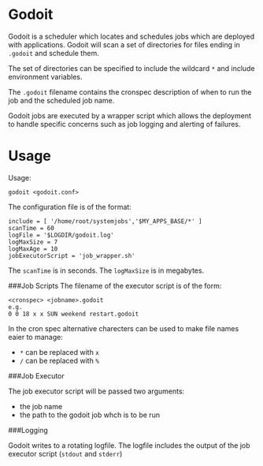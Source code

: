 Godoit
======

Godoit is a scheduler which locates and schedules jobs which are
deployed with applications. Godoit will scan a set of
directories for files ending in `.godoit` and schedule them.

The set of directories can be specified to include the wildcard `*` and
include environment variables.

The `.godoit` filename contains the cronspec description of when to run
the job and the scheduled job name.

Godoit jobs are executed by a wrapper script which allows the deployment
to handle specific concerns such as job logging and alerting of failures.

Usage
=============
Usage:

    godoit <godoit.conf>


The configuration file is of the format:

    include = [ '/home/root/systemjobs','$MY_APPS_BASE/*' ]
    scanTime = 60
    logFile = '$LOGDIR/godoit.log'
    logMaxSize = 7
    logMaxAge = 10
    jobExecutorScript = 'job_wrapper.sh'

The `scanTime` is in seconds. The `logMaxSize` is in megabytes.

###Job Scripts
The filename of the executor script is of the form:

    <cronspec> <jobname>.godoit
    e.g.
    0 0 18 x x SUN weekend restart.godoit

In the cron spec alternative charecters can be used to
make file names eaier to manage:
* `*` can be replaced with `x`
* `/` can be replaced with `%`

###Job Executor

The job executor script will be passed two arguments:
* the job name
* the path to the godoit job whch is to be run

###Logging

Godoit writes to a rotating logfile. The logfile includes the output
of the job executor script (`stdout` and `stderr`)